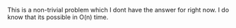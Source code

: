This is a non-trivial problem which I dont have the answer for right now. I do know that its possible in O(n) time.
